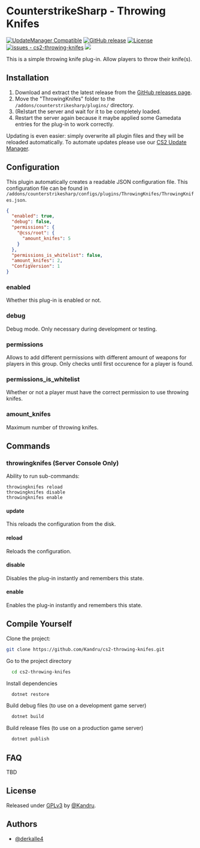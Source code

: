 # CounterstrikeSharp - Throwing Knifes

[![UpdateManager Compatible](https://img.shields.io/badge/CS2-UpdateManager-darkgreen)](https://github.com/Kandru/cs2-update-manager/)
[![GitHub release](https://img.shields.io/github/release/Kandru/cs2-throwing-knifes?include_prereleases=&sort=semver&color=blue)](https://github.com/Kandru/cs2-throwing-knifes/releases/)
[![License](https://img.shields.io/badge/License-GPLv3-blue)](#license)
[![issues - cs2-throwing-knifes](https://img.shields.io/github/issues/Kandru/cs2-throwing-knifes)](https://github.com/Kandru/cs2-throwing-knifes/issues)
[![](https://www.paypalobjects.com/en_US/i/btn/btn_donateCC_LG.gif)](https://www.paypal.com/donate/?hosted_button_id=C2AVYKGVP9TRG)

This is a simple throwing knife plug-in. Allow players to throw their knife(s).

## Installation

1. Download and extract the latest release from the [GitHub releases page](https://github.com/Kandru/cs2-throwing-knifes/releases/).
2. Move the "ThrowingKnifes" folder to the `/addons/counterstrikesharp/plugins/` directory.
3. (Re)start the server and wait for it to be completely loaded.
4. Restart the server again because it maybe applied some Gamedata entries for the plug-in to work correctly.

Updating is even easier: simply overwrite all plugin files and they will be reloaded automatically. To automate updates please use our [CS2 Update Manager](https://github.com/Kandru/cs2-update-manager/).


## Configuration

This plugin automatically creates a readable JSON configuration file. This configuration file can be found in `/addons/counterstrikesharp/configs/plugins/ThrowingKnifes/ThrowingKnifes.json`.

```json
{
  "enabled": true,
  "debug": false,
  "permissions": {
    "@css/root": {
      "amount_knifes": 5
    }
  },
  "permissions_is_whitelist": false,
  "amount_knifes": 2,
  "ConfigVersion": 1
}
```

### enabled

Whether this plug-in is enabled or not.

### debug

Debug mode. Only necessary during development or testing.

### permissions

Allows to add different permissions with different amount of weapons for players in this group. Only checks until first occurence for a player is found.

### permissions_is_whitelist

Whether or not a player must have the correct permission to use throwing knifes.

### amount_knifes

Maximum number of throwing knifes.

## Commands

### throwingknifes (Server Console Only)

Ability to run sub-commands:

```
throwingknifes reload
throwingknifes disable
throwingknifes enable
```

#### update

This reloads the configuration from the disk.

#### reload

Reloads the configuration.

#### disable

Disables the plug-in instantly and remembers this state.

#### enable

Enables the plug-in instantly and remembers this state.

## Compile Yourself

Clone the project:

```bash
git clone https://github.com/Kandru/cs2-throwing-knifes.git
```

Go to the project directory

```bash
  cd cs2-throwing-knifes
```

Install dependencies

```bash
  dotnet restore
```

Build debug files (to use on a development game server)

```bash
  dotnet build
```

Build release files (to use on a production game server)

```bash
  dotnet publish
```

## FAQ

TBD

## License

Released under [GPLv3](/LICENSE) by [@Kandru](https://github.com/Kandru).

## Authors

- [@derkalle4](https://www.github.com/derkalle4)
